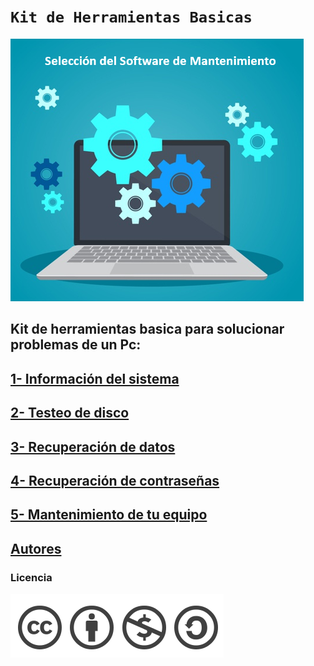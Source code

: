 # `Kit de Herramientas Basicas`
![image](fondo.png)
## Kit de herramientas basica para solucionar problemas de un Pc:

## [1- Información del sistema](info.md)
## [2- Testeo de disco](testeo.md)
## [3- Recuperación de datos](datos.md)
## [4- Recuperación de contraseñas](contraseña.md)
## [5- Mantenimiento de tu equipo](mantenimiento.md)
## [Autores](autores.md)
### Licencia
![image](licencia.png)


